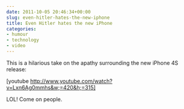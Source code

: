 ```yaml
---
date: 2011-10-05 20:46:34+00:00
slug: even-hitler-hates-the-new-iphone
title: Even Hitler hates the new iPhone
categories:
- humour
- technology
- video
---
```


This is a hilarious take on the apathy surrounding the new iPhone 4S release:

[youtube http://www.youtube.com/watch?v=Lxn6Ag0mmhs&w;=420&h;=315]

LOL! Come on people.
